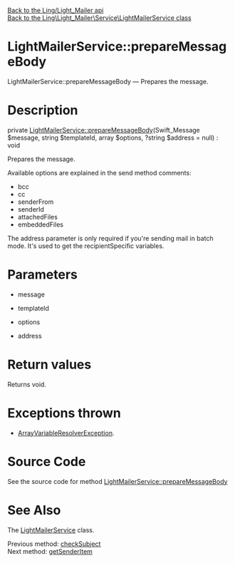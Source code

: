 [Back to the Ling/Light_Mailer api](https://github.com/lingtalfi/Light_Mailer/blob/master/doc/api/Ling/Light_Mailer.md)<br>
[Back to the Ling\Light_Mailer\Service\LightMailerService class](https://github.com/lingtalfi/Light_Mailer/blob/master/doc/api/Ling/Light_Mailer/Service/LightMailerService.md)


LightMailerService::prepareMessageBody
================



LightMailerService::prepareMessageBody — Prepares the message.




Description
================


private [LightMailerService::prepareMessageBody](https://github.com/lingtalfi/Light_Mailer/blob/master/doc/api/Ling/Light_Mailer/Service/LightMailerService/prepareMessageBody.md)(Swift_Message $message, string $templateId, array $options, ?string $address = null) : void




Prepares the message.

Available options are explained in the send method comments:

- bcc
- cc
- senderFrom
- senderId
- attachedFiles
- embeddedFiles



The address parameter is only required if you're sending mail in batch mode.
It's used to get the recipientSpecific variables.




Parameters
================


- message

    

- templateId

    

- options

    

- address

    


Return values
================

Returns void.


Exceptions thrown
================

- [ArrayVariableResolverException](https://github.com/lingtalfi/ArrayVariableResolver/blob/master/doc/api/Ling/ArrayVariableResolver/Exception/ArrayVariableResolverException.md).&nbsp;







Source Code
===========
See the source code for method [LightMailerService::prepareMessageBody](https://github.com/lingtalfi/Light_Mailer/blob/master/Service/LightMailerService.php#L524-L686)


See Also
================

The [LightMailerService](https://github.com/lingtalfi/Light_Mailer/blob/master/doc/api/Ling/Light_Mailer/Service/LightMailerService.md) class.

Previous method: [checkSubject](https://github.com/lingtalfi/Light_Mailer/blob/master/doc/api/Ling/Light_Mailer/Service/LightMailerService/checkSubject.md)<br>Next method: [getSenderItem](https://github.com/lingtalfi/Light_Mailer/blob/master/doc/api/Ling/Light_Mailer/Service/LightMailerService/getSenderItem.md)<br>


